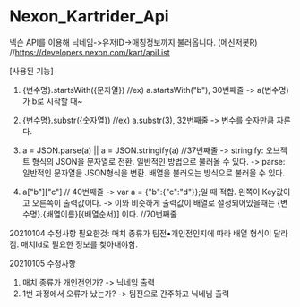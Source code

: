 # Nexon_Kartrider_Api
넥슨 API를 이용해 닉네임->유저ID->매칭정보까지 불러옵니다. (메신저봇R)
//https://developers.nexon.com/kart/apiList

[사용된 기능]

1. {변수명}.startsWith({문자열}) //ex) a.startsWith("b"), 30번째줄
-> a(변수명)가 b로 시작할 때~

2. {변수명}.substr({숫자열}) //ex) a.substr(3), 32번째줄
-> 변수를 숫자만큼 자른다.

3. a = JSON.parse(a) || a = JSON.stringify(a) //37번째줄
-> stringify: 오브젝트 형식의 JSON을 문자열로 전환. 일반적인 방법으로 불러올 수 있다.
-> parse: 일반적인 문자열을 JSON형식을 변환. 배열을 불러오는 방식으로 불러올 수 있다.

4. a["b"]["c"] // 40번째줄
-> var a = {"b":{"c":"d"}};일 때 적합. 왼쪽이 Key값이고 오른쪽이 출력값이다.
-> 이와 비슷하게 출력값이 배열로 설정되어있을때는 {변수명}.{배열이름}[{배열순서}] 이다. //70번째줄

20210104 수정사항
필요한것: 매치 종류가 팀전•개인전인지에 따라 배열 형식이 달라짐.
매치Id로 필요한 정보를 찾아내야함.

20210105 수정사항
1. 매치 종류가 개인전인가? -> 닉네임 출력
2. 1번 과정에서 오류가 났는가? -> 팀전으로 간주하고 닉네님 출력
